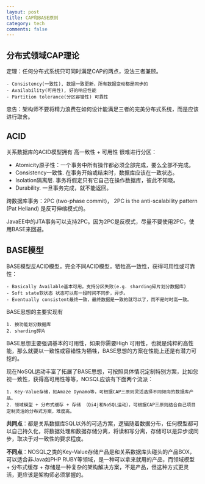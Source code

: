 ```yaml
---
layout: post
title: CAP和BASE原则
category: tech
comments: false
---
```

## 分布式领域CAP理论

定理：任何分布式系统只可同时满足CAP的两点，没法三者兼顾。  

	- Consistency(一致性), 数据一致更新，所有数据变动都是同步的
	- Availability(可用性), 好的响应性能
	- Partition tolerance(分区容错性) 可靠性

忠告：架构师不要将精力浪费在如何设计能满足三者的完美分布式系统，而是应该进行取舍。

## ACID
关系数据库的ACID模型拥有 高一致性 + 可用性 很难进行分区：

- Atomicity原子性：一个事务中所有操作都必须全部完成，要么全部不完成。
- Consistency一致性. 在事务开始或结束时，数据库应该在一致状态。
- Isolation隔离层. 事务将假定只有它自己在操作数据库，彼此不知晓。
- Durability. 一旦事务完成，就不能返回。

跨数据库事务：2PC (two-phase commit)， 2PC is the anti-scalability pattern (Pat Helland)   是反可伸缩模式的。

JavaEE中的JTA事务可以支持2PC。因为2PC是反模式，尽量不要使用2PC，使用BASE来回避。

## BASE模型
BASE模型反ACID模型，完全不同ACID模型，牺牲高一致性，获得可用性或可靠性：

	- Basically Available基本可用。支持分区失败(e.g. sharding碎片划分数据库)
	- Soft state软状态 状态可以有一段时间不同步，异步。
	- Eventually consistent最终一致，最终数据是一致的就可以了，而不是时时高一致。

BASE思想的主要实现有  

	1. 按功能划分数据库
	2. sharding碎片 

BASE思想主要强调基本的可用性，如果你需要High 可用性，也就是纯粹的高性能，那么就要以一致性或容错性为牺牲，BASE思想的方案在性能上还是有潜力可挖的。

现在NoSQL运动丰富了拓展了BASE思想，可按照具体情况定制特别方案，比如忽视一致性，获得高可用性等等，NOSQL应该有下面两个流派：

	1. Key-Value存储，如Amaze Dynamo等，可根据CAP三原则灵活选择不同倾向的数据库产品。
	2. 领域模型 + 分布式缓存 + 存储 （Qi4j和NoSQL运动），可根据CAP三原则结合自己项目定制灵活的分布式方案，难度高。

**共同点**：都是关系数据库SQL以外的可选方案，逻辑随着数据分布，任何模型都可以自己持久化，将数据处理和数据存储分离，将读和写分离，存储可以是异步或同步，取决于对一致性的要求程度。 

**不同点**：NOSQL之类的Key-Value存储产品是和关系数据库头碰头的产品BOX，可以适合非Java如PHP RUBY等领域，是一种可以拿来就用的产品，而领域模型 + 分布式缓存 + 存储是一种复杂的架构解决方案，不是产品，但这种方式更灵活，更应该是架构师必须掌握的。